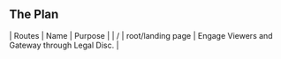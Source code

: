 ## The Plan

| Routes			| Name										| Purpose |
| /						| root/landing page				| Engage Viewers and Gateway through Legal Disc. |
